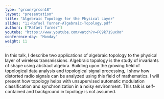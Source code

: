 ```yaml
---
type: "grcon/grcon18"
layout: "presentation"
title: "Algebraic Topology for the Physical Layer"
slides: "11-Rafael_Turner-Algebraic-Topology.pdf"
authors: ["Rafael Turner"]
youtube: "https://www.youtube.com/watch?v=FC9k71SuxRo"
conference-day: "Monday"
weight: 11
---
```

In this talk, I describe two applications of algebraic topology to the physical layer of wireless transmissions. Algebraic topology is the study of invariants of shape using abstract algebra. Building upon the growing field of topological data analysis and topological signal processing, I show how distorted radio signals can be analyzed using this field of mathematics. I will present how topology helps with unsupervised automatic modulation classification and synchronization in a noisy environment. This talk is self-contained and background in topology is not assumed.
